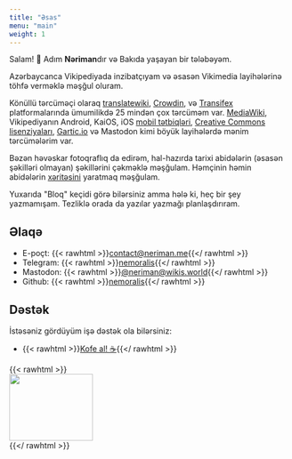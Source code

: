 ```yaml
---
title: "Əsas"
menu: "main"
weight: 1
---
```

Salam! 👋 Adım **Nəriman**dır və Bakıda yaşayan bir tələbəyəm. 


Azərbaycanca Vikipediyada inzibatçıyam və əsasən Vikimedia layihələrinə töhfə verməklə məşğul oluram.

Könüllü tərcüməçi olaraq [translatewiki], [Crowdin], və [Transifex] platformalarında ümumilikdə 25 mindən çox tərcüməm var. [MediaWiki], Vikipediyanın Android, KaiOS, iOS [mobil tətbiqləri], [Creative Commons lisenziyaları], [Gartic.io] və Mastodon kimi böyük layihələrdə mənim tərcümələrim var.

Bəzən həvəskar fotoqraflıq da edirəm, hal-hazırda tarixi abidələrin (əsasən şəkilləri olmayan) şəkillərini çəkməklə məşğulam. Həmçinin həmin abidələrin [xəritəsini] yaratmaq məşğulam.

Yuxarıda "Bloq" keçidi görə bilərsiniz amma hələ ki, heç bir şey yazmamışam. Tezliklə orada da yazılar yazmağı planlaşdırıram.

[translatewiki]: https://translatewiki.net/wiki/User:Nemoralis
[Crowdin]: https://crowdin.com/profile/nemoralis
[Transifex]: https://app.transifex.com/user/profile/NMW03/
[MediaWiki]: https://translatewiki.net/wiki/Translating:MediaWiki
[mobil tətbiqləri]: https://translatewiki.net/wiki/Translating:WikimediaMobile
[Creative Commons lisenziyaları]: https://wiki.creativecommons.org/wiki/Translating_CC_Deeds
[Gartic.io]: https://gartic.io/thanks
[xəritəsini]: https://map.neriman.me/
## Əlaqə

- E-poçt: {{< rawhtml >}}<a href="mailto:contact@neriman.me">contact@neriman.me</a>{{</ rawhtml >}}
- Telegram: {{< rawhtml >}}<a href="https://t.me/nemoralis">nemoralis</a>{{</ rawhtml >}}
- Mastodon: {{< rawhtml >}}<a href="https://wikis.world/@neriman" rel="me">@neriman@wikis.world</a>{{</ rawhtml >}}
- Github: {{< rawhtml >}}<a href="https://github.com/nemoralis">nemoralis</a>{{</ rawhtml >}}

## Dəstək
İstəsəniz gördüyüm işə dəstək ola bilərsiniz:
- {{< rawhtml >}}<a href="https://kofe.al/@neriman">Kofe al! ☕</a>{{</ rawhtml >}}


{{< rawhtml >}}
<img src="../images/kofeal.png" width="150px" height="120px" style="display: flex">
{{</ rawhtml >}}